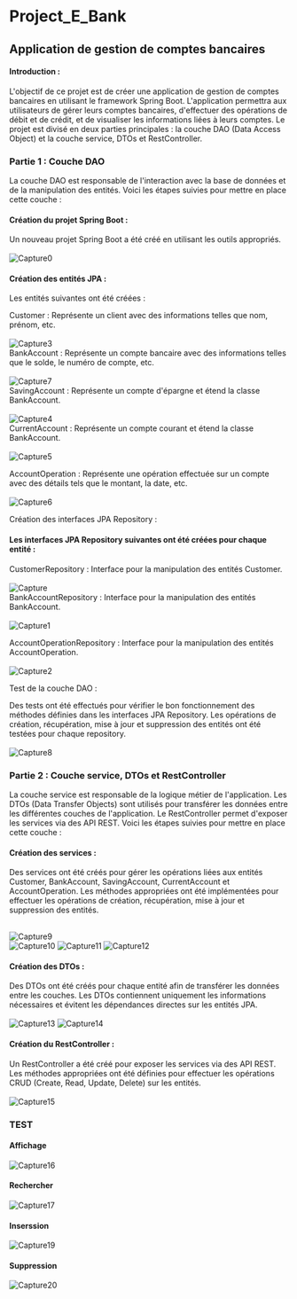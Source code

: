 # Project_E_Bank

<h2>Application de gestion de comptes bancaires</h2>

<h4>Introduction :</h4>
L'objectif de ce projet est de créer une application de gestion de comptes bancaires en utilisant le framework Spring Boot. L'application permettra aux utilisateurs de gérer leurs comptes bancaires, d'effectuer des opérations de débit et de crédit, et de visualiser les informations liées à leurs comptes. Le projet est divisé en deux parties principales : la couche DAO (Data Access Object) et la couche service, DTOs et RestController.

<h3>Partie 1 : Couche DAO</h3>
La couche DAO est responsable de l'interaction avec la base de données et de la manipulation des entités. Voici les étapes suivies pour mettre en place cette couche :

<h4>Création du projet Spring Boot :</h4>

Un nouveau projet Spring Boot a été créé en utilisant les outils appropriés.<br><br>
![Capture0](https://github.com/RACHADDOUlFIKAR/Project_E_Bank/assets/97551741/1fdd49d4-b9f2-41e8-aa73-d731e303c634)
<h4>Création des entités JPA :</h4>

Les entités suivantes ont été créées :

Customer : Représente un client avec des informations telles que nom, prénom, etc.<br><br>
![Capture3](https://github.com/RACHADDOUlFIKAR/Project_E_Bank/assets/97551741/4677e01c-0a49-4cd1-a0c0-001a1f88df21)<br>
BankAccount : Représente un compte bancaire avec des informations telles que le solde, le numéro de compte, etc.<br><br>
![Capture7](https://github.com/RACHADDOUlFIKAR/Project_E_Bank/assets/97551741/660a6101-3420-40c7-8b8c-2f6abbd3019e)<br>
SavingAccount : Représente un compte d'épargne et étend la classe BankAccount.<br><br>
![Capture4](https://github.com/RACHADDOUlFIKAR/Project_E_Bank/assets/97551741/98037977-f9df-41ee-a5fe-d7ea8c115ba5)<br>
CurrentAccount : Représente un compte courant et étend la classe BankAccount.<br><br>
![Capture5](https://github.com/RACHADDOUlFIKAR/Project_E_Bank/assets/97551741/39eb11fc-0b4d-4112-b65a-cf75e9105ce6)<br>

AccountOperation : Représente une opération effectuée sur un compte avec des détails tels que le montant, la date, etc.<br><br>
![Capture6](https://github.com/RACHADDOUlFIKAR/Project_E_Bank/assets/97551741/1ebf2513-5c21-4858-aaf2-d8201d6db2c4)

Création des interfaces JPA Repository :
<h4>Les interfaces JPA Repository suivantes ont été créées pour chaque entité :</h4>

CustomerRepository : Interface pour la manipulation des entités Customer.<br><br>
![Capture](https://github.com/RACHADDOUlFIKAR/Project_E_Bank/assets/97551741/7418d4a4-b05d-4443-b96d-d6accc4ba5b1)<br>
BankAccountRepository : Interface pour la manipulation des entités BankAccount.<br><br>
![Capture1](https://github.com/RACHADDOUlFIKAR/Project_E_Bank/assets/97551741/8100198f-7ce7-47ee-9679-696f1409a3b3)

AccountOperationRepository : Interface pour la manipulation des entités AccountOperation.<br><br>
![Capture2](https://github.com/RACHADDOUlFIKAR/Project_E_Bank/assets/97551741/d579479c-ee37-4c58-8428-02d93ef57305)


Test de la couche DAO :

Des tests ont été effectués pour vérifier le bon fonctionnement des méthodes définies dans les interfaces JPA Repository.
Les opérations de création, récupération, mise à jour et suppression des entités ont été testées pour chaque repository.<br><br>
![Capture8](https://github.com/RACHADDOUlFIKAR/Project_E_Bank/assets/97551741/a7bf43cc-e542-42b8-a405-3ae6f548357a)
<br>
<h3>Partie 2 : Couche service, DTOs et RestController</h3>
La couche service est responsable de la logique métier de l'application. Les DTOs (Data Transfer Objects) sont utilisés pour transférer les données entre les différentes couches de l'application. Le RestController permet d'exposer les services via des API REST. Voici les étapes suivies pour mettre en place cette couche :<br>
<h4>Création des services :</h4>
Des services ont été créés pour gérer les opérations liées aux entités Customer, BankAccount, SavingAccount, CurrentAccount et AccountOperation.
Les méthodes appropriées ont été implémentées pour effectuer les opérations de création, récupération, mise à jour et suppression des entités.<br><br>

![Capture9](https://github.com/RACHADDOUlFIKAR/Project_E_Bank/assets/97551741/4fd4ccb4-c0cb-4f3d-8c88-e26467eead77)<br>
![Capture10](https://github.com/RACHADDOUlFIKAR/Project_E_Bank/assets/97551741/65b8d4eb-1f7b-406e-8177-53009430ceeb)
![Capture11](https://github.com/RACHADDOUlFIKAR/Project_E_Bank/assets/97551741/53ef90a4-6843-4792-813f-29647425b641)
![Capture12](https://github.com/RACHADDOUlFIKAR/Project_E_Bank/assets/97551741/54c7211c-b90c-4d46-bd66-671395c3e3b0)

<h4>Création des DTOs :</h4>

Des DTOs ont été créés pour chaque entité afin de transférer les données entre les couches.
Les DTOs contiennent uniquement les informations nécessaires et évitent les dépendances directes sur les entités JPA.<br><br>
![Capture13](https://github.com/RACHADDOUlFIKAR/Project_E_Bank/assets/97551741/2e4a6524-af61-4d88-af02-6639e1ffdca0)
![Capture14](https://github.com/RACHADDOUlFIKAR/Project_E_Bank/assets/97551741/0ba8bff9-8d90-44b0-b105-24f0d6caaa0d)

<h4>Création du RestController :</h4>

Un RestController a été créé pour exposer les services via des API REST.
Les méthodes appropriées ont été définies pour effectuer les opérations CRUD (Create, Read, Update, Delete) sur les entités.<br>
<br>
![Capture15](https://github.com/RACHADDOUlFIKAR/Project_E_Bank/assets/97551741/366fdd12-1d4b-4ecf-9c50-022ecabbc585)
<h3>TEST</h3>
<h4>Affichage</h4>

![Capture16](https://github.com/RACHADDOUlFIKAR/Project_E_Bank/assets/97551741/9fa4eefc-f2bd-4abf-837e-72da30234367)

<h4>Rechercher</h4>

![Capture17](https://github.com/RACHADDOUlFIKAR/Project_E_Bank/assets/97551741/ae44055f-ebbc-4ae3-b798-dfc67a56a100)

<h4>Inserssion</h4>

![Capture19](https://github.com/RACHADDOUlFIKAR/Project_E_Bank/assets/97551741/44ab4255-f223-4817-891d-2dedc14dba7c)

<h4>Suppression</h4>

![Capture20](https://github.com/RACHADDOUlFIKAR/Project_E_Bank/assets/97551741/a1cd77a3-3996-4360-b65f-a4aad7952002)
